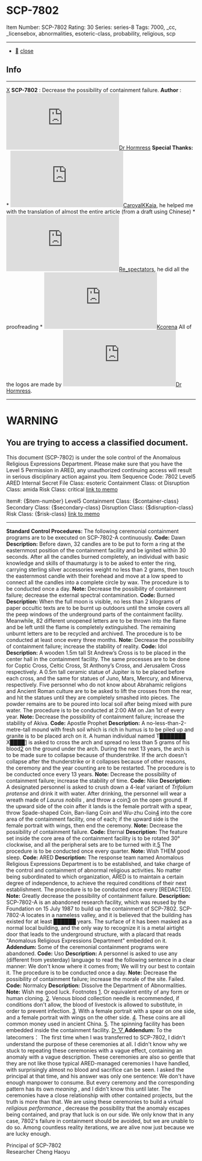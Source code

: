 # SCP-7802
Item Number: SCP-7802
Rating: 30
Series: series-8
Tags: 7000, _cc, _licensebox, abnormalities, esoteric-class, probability, religious, scp

---

  * [](javascript:;)
[close](javascript:;)
## Info
* * *
[X](javascript:;)
**SCP-7802** : Decrease the possibility of containment failure.
**Author** : [![Dr Hormress](https://www.wikidot.com/avatar.php?userid=4142571&amp;size=small&amp;timestamp=1743578451)](http://www.wikidot.com/user:info/dr-hormress)[Dr Hormress](http://www.wikidot.com/user:info/dr-hormress)
**Special Thanks:**
    * [![CaroyalKKaia](https://www.wikidot.com/avatar.php?userid=7804077&amp;size=small&amp;timestamp=1743578451)](http://www.wikidot.com/user:info/caroyalkkaia)[CaroyalKKaia](http://www.wikidot.com/user:info/caroyalkkaia), he helped me with the translation of almost the entire article (from a draft using Chinese)
    * [![Re_spectators](https://www.wikidot.com/avatar.php?userid=3722555&amp;size=small&amp;timestamp=1743578451)](http://www.wikidot.com/user:info/re-spectators)[Re_spectators](http://www.wikidot.com/user:info/re-spectators), he did all the proofreading
    * [![Kcorena](https://www.wikidot.com/avatar.php?userid=3396110&amp;size=small&amp;timestamp=1743578451)](http://www.wikidot.com/user:info/kcorena)[Kcorena](http://www.wikidot.com/user:info/kcorena)
All of the logos are made by [![Dr Hormress](https://www.wikidot.com/avatar.php?userid=4142571&amp;size=small&amp;timestamp=1743578451)](http://www.wikidot.com/user:info/dr-hormress)[Dr Hormress](http://www.wikidot.com/user:info/dr-hormress).
* * *

# WARNING
## You are trying to access a classified document.
This document (SCP-7802) is under the sole control of the Anomalous Religious Expressions Department. Please make sure that you have the Level 5 Permission in ARED, any unauthorized continuing access will result in serious disciplinary action against you.
Item Sequence Code: 7802
Level5
ARED Internal Secret
File Class:
esoteric
Containment Class:
ot
Disruption Class:
amida
Risk Class:
critical
[link to memo](/classification-committee-memo)  

Item#: {$item-number}
Level5
Containment Class:
{$container-class}
Secondary Class:
{$secondary-class}
Disruption Class:
{$disruption-class}
Risk Class:
{$risk-class}
[link to memo](/classification-committee-memo)  

* * *
**Standard Control Procedures:** The following ceremonial containment programs are to be executed on SCP-7802-A continuously.
**Code:** Dawn
**Description:** Before dawn, 32 candles are to be put to form a ring at the easternmost position of the containment facility and be ignited within 30 seconds. After all the candles burned completely, an individual with basic knowledge and skills of thaumaturgy is to be asked to enter the ring, carrying sterling silver accessories weight no less than 2 grams, then touch the easternmost candle with their forehead and move at a low speed to connect all the candles into a complete circle by wax. The procedure is to be conducted once a day.
**Note:** Decrease the possibility of containment failure; decrease the external spectral contamination.
**Code:** Burned
**Description:** When the full moon is visible, no less than 2 kilograms of paper occultic texts are to be burnt up outdoors until the smoke covers all the peep windows of the underground parts of the containment facility. Meanwhile, 82 different unopened letters are to be thrown into the flame and be left until the flame is completely extinguished. The remaining unburnt letters are to be recycled and archived. The procedure is to be conducted at least once every three months.
**Note:** Decrease the possibility of containment failure; increase the stability of reality.
**Code:** Idol
**Description:** A wooden 1.5m tall St Andrew’s Cross is to be placed in the center hall in the containment facility. The same processes are to be done for Coptic Cross, Celtic Cross, St Anthony’s Cross, and Jerusalem Cross respectively. A 0.5m tall ceramic statue of Jupiter is to be placed before each cross, and the same for statues of Juno, Mars, Mercury, and Minerva, respectively. Five personnel who do not know about Abrahamic religions and Ancient Roman culture are to be asked to lift the crosses from the rear, and hit the statues until they are completely smashed into pieces. The powder remains are to be poured into local soil after being mixed with pure water. The procedure is to be conducted at 2:00 AM on Jan 1st of every year.
**Note:** Decrease the possibility of containment failure; increase the stability of Akiva.
**Code:** Apostle Prophet
**Description:** A no-less-than-2-metre-tall mound with fresh soil which is rich in humus is to be piled up and granite is to be placed arch on it. A human individual named T███████ X████[1](javascript:;) is asked to cross the arch and spread no less than 5 grams of his blood[2](javascript:;) on the ground under the arch. During the next 13 years, the arch is to be made sure to collapse because of thunderstrike. If the arch doesn't collapse after the thunderstrike or it collapses because of other reasons, the ceremony and the year counting are to be restarted. The procedure is to be conducted once every 13 years.
**Note:** Decrease the possibility of containment failure; increase the stability of time.
**Code:** Nike
**Description:** A designated personnel is asked to crush down a 4-leaf variant of _Trifolium pratense_ and drink it with water. After drinking, the personnel will wear a wreath made of _Laurus nobilis_ , and throw a coin[3](javascript:;) on the open ground. If the upward side of the coin after it lands is the female portrait with a spear, throw Spade-shaped Coin, Ban-liang Coin and Wu-zhu Coin[4](javascript:;) into the core area of the containment facility, one of each; if the upward side is the female portrait with wings, then end the ceremony.
**Note:** Decrease the possibility of containment failure.
**Code:** Eternal
**Description:** The feature set inside the core area of the containment facility is to be rotated 30° clockwise, and all the peripheral sets are to be turned with it.[5](javascript:;) The procedure is to be conducted once every quarter.
**Note:** Wish THEM good sleep.
**Code:** ARED
**Description:** The response team named Anomalous Religious Expressions Department is to be established, and take charge of the control and containment of abnormal religious activities. No matter being subordinated to which organization, ARED is to maintain a certain degree of independence, to achieve the required conditions of their next establishment. The procedure is to be conducted once every [REDACTED].
**Note:** Greatly decrease the possibility of containment failure.
**Description:** SCP-7802-A is an abandoned research facility, which was reused by the Foundation on 15 July 1987 to build up the containment of SCP-7802. SCP-7802-A locates in a nameless valley, and it is believed that the building has existed for at least ██████ years. The surface of it has been masked as a normal local building, and the only way to recognize it is a metal airtight door that leads to the underground structure, with a placard that reads "Anomalous Religious Expressions Department" embedded on it.
**Addendum:** Some of the ceremonial containment programs were abandoned.
**Code:** Uso
**Description:** A personnel is asked to use any (different from yesterday) language to read the following sentence in a clear manner:
We don't know where it comes from;
We will try our best to contain it.
The procedure is to be conducted once a day.
**Note:** Decrease the possibility of containment failure; increase the morale of the site. Failed.
**Code:** Normalcy
**Description:** Dissolve the Department of Abnormalities.
**Note:** Wish me good luck.
Footnotes
[1](javascript:;). Or equivalent entity of any form or human cloning.
[2](javascript:;). Venous blood collection needle is recommended, if conditions don't allow, the blood of livestock is allowed to substitute, in order to prevent infection.
[3](javascript:;). With a female portrait with a spear on one side, and a female portrait with wings on the other side.
[4](javascript:;). These coins are all common money used in ancient China.
[5](javascript:;). The spinning facility has been embedded inside the containment facility.
[ ▷ ](javascript:;)
[ ▽ ](javascript:;)
**Addendum:**
To the latecomers：
The first time when I was transferred to SCP-7802, I didn't understand the purpose of these ceremonies at all. I didn't know why we stuck to repeating these ceremonies with a vague effect, containing an anomaly with a vague description. These ceremonies are also so gentle that they are not like those typical ARED-managed ceremonies I have handled, with surprisingly almost no blood and sacrifice can be seen. I asked the principal at that time, and his answer was only one sentence: We don't have enough manpower to consume.
But every ceremony and the corresponding pattern has its own _meaning_ , and I didn't know this until later. The ceremonies have a close relationship with other contained projects, but the truth is more than that. We are using these ceremonies to build a virtual _religious performance_ , decrease the possibility that the anomaly escapes being contained, and pray that luck is on our side. We only know that in any case, 7802's failure in containment should be avoided, but we are unable to do so. Among countless reality iterations, we are alive now just because we are lucky enough.  

Principal of SCP-7802  
Researcher Cheng Haoyu